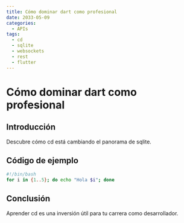 ```yaml
---
title: Cómo dominar dart como profesional
date: 2033-05-09
categories:
  - APIs
tags:
  - cd
  - sqlite
  - websockets
  - rest
  - flutter
---
```


# Cómo dominar dart como profesional

## Introducción

Descubre cómo cd está cambiando el panorama de sqlite.

## Código de ejemplo

```bash
#!/bin/bash
for i in {1..5}; do echo "Hola $i"; done
```

## Conclusión

Aprender cd es una inversión útil para tu carrera como desarrollador.
